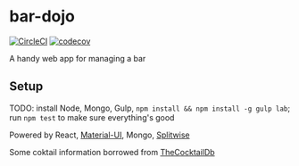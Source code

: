 # bar-dojo

[![CircleCI](https://circleci.com/gh/Fabricate-IO/bar-dojo.svg?style=svg)](https://circleci.com/gh/Fabricate-IO/bar-dojo) [![codecov](https://codecov.io/gh/Fabricate-IO/bar-dojo/branch/master/graph/badge.svg)](https://codecov.io/gh/Fabricate-IO/bar-dojo)


A handy web app for managing a bar

## Setup

TODO: install Node, Mongo, Gulp, `npm install && npm install -g gulp lab`; run `npm test` to make sure everything's good

Powered by React, [Material-UI](http://www.material-ui.com/), Mongo, [Splitwise](http://dev.splitwise.com/dokuwiki/doku.php?id=index)

Some coktail information borrowed from [TheCocktailDb](http://www.thecocktaildb.com/)